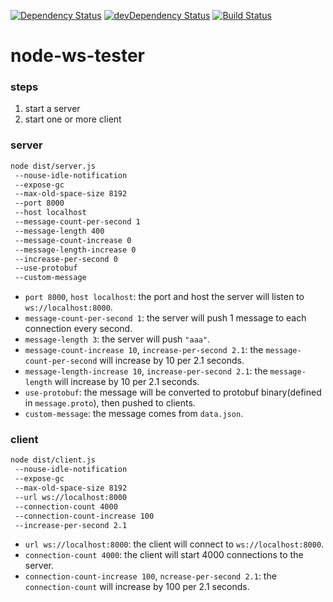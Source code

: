 [![Dependency Status](https://david-dm.org/plantain-00/node-ws-tester.svg)](https://david-dm.org/plantain-00/node-ws-tester)
[![devDependency Status](https://david-dm.org/plantain-00/node-ws-tester/dev-status.svg)](https://david-dm.org/plantain-00/node-ws-tester#info=devDependencies)
[![Build Status](https://travis-ci.org/plantain-00/node-ws-tester.svg?branch=master)](https://travis-ci.org/plantain-00/node-ws-tester)

# node-ws-tester

### steps

1. start a server
2. start one or more client

### server

```bash
node dist/server.js
 --nouse-idle-notification
 --expose-gc
 --max-old-space-size 8192
 --port 8000
 --host localhost
 --message-count-per-second 1
 --message-length 400
 --message-count-increase 0
 --message-length-increase 0
 --increase-per-second 0
 --use-protobuf
 --custom-message
```

+ `port 8000`, `host localhost`: the port and host the server will listen to `ws://localhost:8000`.
+ `message-count-per-second 1`: the server will push 1 message to each connection every second.
+ `message-length 3`: the server will push `"aaa"`.
+ `message-count-increase 10`, `increase-per-second 2.1`: the `message-count-per-second` will increase by 10 per 2.1 seconds.
+ `message-length-increase 10`, `increase-per-second 2.1`: the `message-length` will increase by 10 per 2.1 seconds.
+ `use-protobuf`: the message will be converted to protobuf binary(defined in `message.proto`), then pushed to clients.
+ `custom-message`: the message comes from `data.json`.

### client

```bash
node dist/client.js
 --nouse-idle-notification
 --expose-gc
 --max-old-space-size 8192
 --url ws://localhost:8000
 --connection-count 4000
 --connection-count-increase 100
 --increase-per-second 2.1
```

+ `url ws://localhost:8000`: the client will connect to `ws://localhost:8000`.
+ `connection-count 4000`: the client will start 4000 connections to the server.
+ `connection-count-increase 100`, `ncrease-per-second 2.1`: the `connection-count` will increase by 100 per 2.1 seconds.
